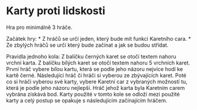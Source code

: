 # Karty proti lidskosti

Hra pro minimálně 3 hráče.

Začátek hry: 
    * Z hráčů se určí jeden, který bude mít funkci Karetního cara.
    * Ze zbylých hráčů se určí který bude začínat a jak se budou střídat.

Pravidla jednoho kola:
    Z balíčku černých karet se otočí textem nahoru vrchní karta.
    Z balíčku bílých karet se otočí textem nahoru 5 vrchních karet.
    První hráč vybere bílou kartu, která se podle jeho názoru nejvíce hodí ke kartě černé.
    Následující hráč či hráči si vyberou ze zbývajících karet.
    Poté co si hráči vyberou své karty, vybere Karetní car z vybraných možností tu, která je podle jeho názoru nejlepší.
    Hráč jehož karta byla Karetním carem vybrána získává bod.
    Karty použité v tomto kole se odloží mezi použité karty a celý postup se opakuje s následujícím začínajícím hráčem.